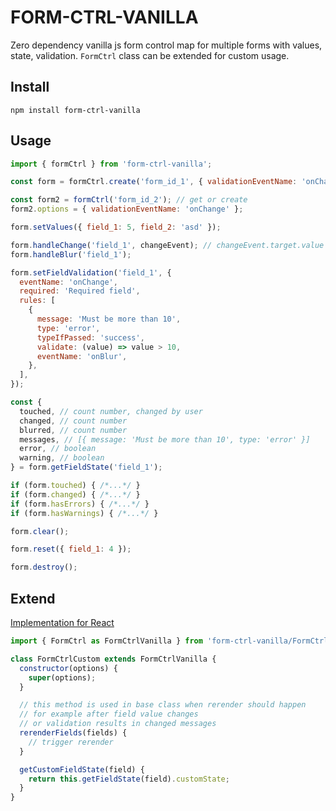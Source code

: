 # FORM-CTRL-VANILLA

Zero dependency vanilla js form control map for multiple forms with values, state, validation. `FormCtrl` class can be extended for custom usage.

## Install

`npm install form-ctrl-vanilla`

## Usage

```js
import { formCtrl } from 'form-ctrl-vanilla';

const form = formCtrl.create('form_id_1', { validationEventName: 'onChange' });

const form2 = formCtrl('form_id_2'); // get or create
form2.options = { validationEventName: 'onChange' };

form.setValues({ field_1: 5, field_2: 'asd' });

form.handleChange('field_1', changeEvent); // changeEvent.target.value will be used
form.handleBlur('field_1');

form.setFieldValidation('field_1', {
  eventName: 'onChange',
  required: 'Required field',
  rules: [
    {
      message: 'Must be more than 10',
      type: 'error',
      typeIfPassed: 'success',
      validate: (value) => value > 10,
      eventName: 'onBlur',
    },
  ],
});

const {
  touched, // count number, changed by user
  changed, // count number
  blurred, // count number
  messages, // [{ message: 'Must be more than 10', type: 'error' }]
  error, // boolean
  warning, // boolean
} = form.getFieldState('field_1');

if (form.touched) { /*...*/ }
if (form.changed) { /*...*/ }
if (form.hasErrors) { /*...*/ }
if (form.hasWarnings) { /*...*/ }

form.clear();

form.reset({ field_1: 4 });

form.destroy();
```

## Extend

[Implementation for React](https://github.com/applecube/form-ctrl-react)

```js
import { FormCtrl as FormCtrlVanilla } from 'form-ctrl-vanilla/FormCtrl';

class FormCtrlCustom extends FormCtrlVanilla {
  constructor(options) {
    super(options);
  }

  // this method is used in base class when rerender should happen
  // for example after field value changes
  // or validation results in changed messages
  rerenderFields(fields) {
    // trigger rerender
  }

  getCustomFieldState(field) {
    return this.getFieldState(field).customState;
  }
}
```

